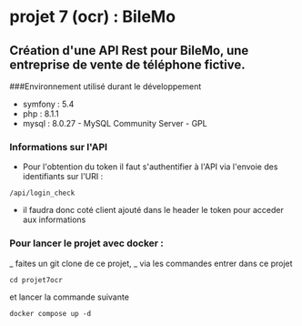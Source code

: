 # projet 7 (ocr) : BileMo
## Création d'une API Rest pour BileMo, une entreprise de vente de téléphone fictive.

###Environnement utilisé durant le développement

  - symfony : 5.4
  - php : 8.1.1
  - mysql : 8.0.27 - MySQL Community Server - GPL
  
### Informations sur l'API
  - Pour l'obtention du token il faut s'authentifier à l'API via l'envoie des identifiants sur l'URI :
  ````
  /api/login_check
  ````
  - il faudra donc coté client ajouté dans le header le token pour acceder aux informations

### Pour lancer le projet avec docker : 

_ faites un git clone de ce projet,
_ via les commandes entrer dans ce projet

````
cd projet7ocr
````
et lancer la commande suivante
````
docker compose up -d
````
